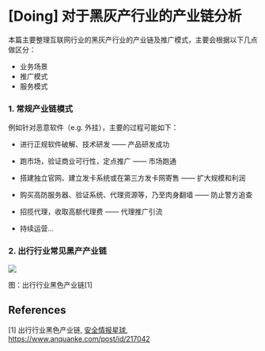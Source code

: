# [Doing] 对于黑灰产行业的产业链分析

本篇主要整理互联网行业的黑灰产行业的产业链及推广模式，主要会根据以下几点做区分：

-   业务场景
-   推广模式
-   服务模式



### 1. 常规产业链模式

例如针对恶意软件（e.g. 外挂），主要的过程可能如下：

-   进行正规软件破解、技术研发 —— 产品研发成功
-   跑市场，验证商业可行性，定点推广 —— 市场跑通
-   搭建独立官网、建立发卡系统或在第三方发卡网寄售 —— 扩大规模和利润
-   购买高防服务器、验证系统、代理资源等，乃至肉身翻墙 —— 防止警方追查

-   招揽代理，收取高额代理费 —— 代理推广引流
-   持续运营...



### 2. 出行行业常见黑产产业链

![](https://image-host-toky.oss-cn-shanghai.aliyuncs.com/20200928074530.png)

图：出行行业黑色产业链[1]




## References

\[1] 出行行业黑色产业链, [安全情报星球](https://www.anquanke.com/member/153393), https://www.anquanke.com/post/id/217042